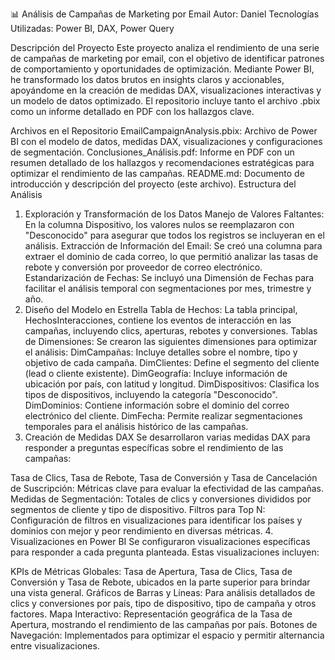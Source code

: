📊 Análisis de Campañas de Marketing por Email
Autor: Daniel
Tecnologías Utilizadas: Power BI, DAX, Power Query

Descripción del Proyecto
Este proyecto analiza el rendimiento de una serie de campañas de marketing por email, con el objetivo de identificar patrones de comportamiento y oportunidades de optimización. Mediante Power BI, he transformado los datos brutos en insights claros y accionables, apoyándome en la creación de medidas DAX, visualizaciones interactivas y un modelo de datos optimizado. El repositorio incluye tanto el archivo .pbix como un informe detallado en PDF con los hallazgos clave.

Archivos en el Repositorio
EmailCampaignAnalysis.pbix: Archivo de Power BI con el modelo de datos, medidas DAX, visualizaciones y configuraciones de segmentación.
Conclusiones_Análisis.pdf: Informe en PDF con un resumen detallado de los hallazgos y recomendaciones estratégicas para optimizar el rendimiento de las campañas.
README.md: Documento de introducción y descripción del proyecto (este archivo).
Estructura del Análisis
1. Exploración y Transformación de los Datos
Manejo de Valores Faltantes: En la columna Dispositivo, los valores nulos se reemplazaron con "Desconocido" para asegurar que todos los registros se incluyeran en el análisis.
Extracción de Información del Email: Se creó una columna para extraer el dominio de cada correo, lo que permitió analizar las tasas de rebote y conversión por proveedor de correo electrónico.
Estandarización de Fechas: Se incluyó una Dimensión de Fechas para facilitar el análisis temporal con segmentaciones por mes, trimestre y año.
2. Diseño del Modelo en Estrella
Tabla de Hechos: La tabla principal, HechosInteracciones, contiene los eventos de interacción en las campañas, incluyendo clics, aperturas, rebotes y conversiones.
Tablas de Dimensiones: Se crearon las siguientes dimensiones para optimizar el análisis:
DimCampañas: Incluye detalles sobre el nombre, tipo y objetivo de cada campaña.
DimClientes: Define el segmento del cliente (lead o cliente existente).
DimGeografía: Incluye información de ubicación por país, con latitud y longitud.
DimDispositivos: Clasifica los tipos de dispositivos, incluyendo la categoría "Desconocido".
DimDominios: Contiene información sobre el dominio del correo electrónico del cliente.
DimFecha: Permite realizar segmentaciones temporales para el análisis histórico de las campañas.
3. Creación de Medidas DAX
Se desarrollaron varias medidas DAX para responder a preguntas específicas sobre el rendimiento de las campañas:

Tasa de Clics, Tasa de Rebote, Tasa de Conversión y Tasa de Cancelación de Suscripción: Métricas clave para evaluar la efectividad de las campañas.
Medidas de Segmentación: Totales de clics y conversiones divididos por segmentos de cliente y tipo de dispositivo.
Filtros para Top N: Configuración de filtros en visualizaciones para identificar los países y dominios con mejor y peor rendimiento en diversas métricas.
4. Visualizaciones en Power BI
Se configuraron visualizaciones específicas para responder a cada pregunta planteada. Estas visualizaciones incluyen:

KPIs de Métricas Globales: Tasa de Apertura, Tasa de Clics, Tasa de Conversión y Tasa de Rebote, ubicados en la parte superior para brindar una vista general.
Gráficos de Barras y Líneas: Para análisis detallados de clics y conversiones por país, tipo de dispositivo, tipo de campaña y otros factores.
Mapa Interactivo: Representación geográfica de la Tasa de Apertura, mostrando el rendimiento de las campañas por país.
Botones de Navegación: Implementados para optimizar el espacio y permitir alternancia entre visualizaciones.
